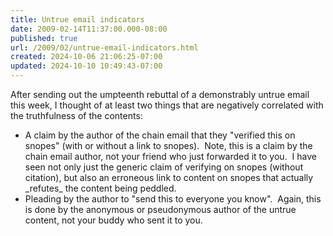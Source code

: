 ```yaml
---
title: Untrue email indicators
date: 2009-02-14T11:37:00.000-08:00
published: true
url: /2009/02/untrue-email-indicators.html
created: 2024-10-06 21:06:25-07:00
updated: 2024-10-10 10:49:43-07:00
---
```


After sending out the umpteenth rebuttal of a demonstrably untrue email this week, I thought of at least two things that are negatively correlated with the truthfulness of the contents:  

*   A claim by the author of the chain email that they "verified this on snopes" (with or without a link to snopes).  Note, this is a claim by the chain email author, not your friend who just forwarded it to you.  I have seen not only just the generic claim of verifying on snopes (without citation), but also an erroneous link to content on snopes that actually \_refutes\_ the content being peddled.
*   Pleading by the author to "send this to everyone you know".  Again, this is done by the anonymous or pseudonymous author of the untrue content, not your buddy who sent it to you.

  
  

<!-- ![](https://img.zemanta.com/pixy.gif?x-id=226b437c-dffa-444b-94b9-47e9e6459fb6) -->